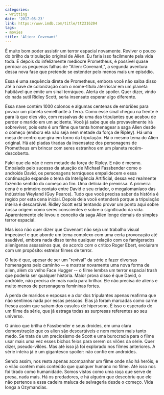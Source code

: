 ```yaml
---
categories:
- writting
date: '2017-05-23'
link: https://www.imdb.com/title/tt2316204
tags:
- movies
title: 'Alien: Covenant'
---
```


É muito bom poder assistir um terror espacial novamente. Reviver o pouco do brilho da tripulação original de Alien. Eu faria isso facilmente pela vida toda. E depois do infelizmente medíocre Prometheus, é possível quase perdoar as pequenas falhas de "Alien: Covenant,", a segunda aventura dessa nova fase que pretende se estender pelo menos mais um episódio.

Essa é uma sequência direta de Prometheus, embora você não saiba disso até a nave de colonização com o nome-título aterrissar em um planeta habitável que emite um sinal terráqueo. Alerta de spoiler. Quer dizer, vindo do nada sutil Ridley Scott, seria insensato esperar algo diferente.

Essa nave contém 1000 colonos e algumas centenas de embriões para povoar um planeta semelhante à Terra. Como esse sinal chegou na frente é para lá que eles vão, com ressalvas de uma das tripulantes que acabou de perder o marido em um acidente. Você já sabe que ela provavelmente irá sobreviver, pois este é um filme que tenta homenagear a saga Alien desde o começo (embora ela não seja nem metade da força de Ripley). Há uma mesa de centro que gira em torno da tripulação. Há o mesmo tema do Alien original. Há até piadas tiradas da insensatez dos personagens de Prometheus em brincar com seres estranhos em um planeta recém-descoberto.

Falei que ela não é nem metade da força de Ripley. E não é mesmo. Embalado pelo sucesso da atuação de Michael Fassbender como o androide David, os personagens terráqueos empalidecem e essa continuação expande o tema da Inteligência Artificial, dessa vez realmente fazendo sentido do começo ao fim. Uma delícia de premissa. A primeira cena é o primeiro contato entre David e seu criador, o megalomaníaco das Indústrias Weyland (Guy Pearce). Tudo que você precisa saber da história é regido por esta cena inicial. Depois dela você entenderá porque a tripulação inteira é descartável. Ridley Scott está tentando provar um ponto aqui sobre nossa origem como seres conscientes e sobre o significado da vida. Aparentemente ele levou o conceito da saga Alien longe demais do simples terror espacial.

Mas isso não quer dizer que Covenant não seja um trabalho visual impecável e que aborde um tema complexo com uma certa provocação até saudável, embora nada disso tenha qualquer relação com os famigerados alienígenas assassinos que, de acordo com o crítico Roger Ebert, evoluíram com um propósito: estrelar filmes de terror.

O fato é que, apesar de ser um "revival" da série e fazer diversas homenagens pelo caminho -- e mostrar novamente uma nova forma de alien, além do velho Face Hugger -- o filme lembra um terror espacial trash que poderia ser qualquer história. Maior prova disso é que David, o andróide, não precisa de mais nada para brilhar. Ele não precisa de aliens e muito menos de personagens femininas fortes.

A perda de maridos e esposas e a dor dos tripulantes apenas reafirma que não sentimos nada por essas pessoas. Elas já foram marcadas como carne fresca assim que saíram dos casulos de hipersono. É isso o esperado de um filme da série, que já estraga todas as surpresas referentes ao seu universo.

O único que brilha é Fassbender e seus droides, em uma clara demonstração que os alien são descartáveis e nem metem mais tanto medo. Se trata de um preciosismo de Scott e uma burocracia para o filme usar mais uma vez esses bichos feios para serem os vilões da série. Quer dizer, pseudo-vilões. Mas até isso já foi explorado nos filmes anteriores. A série inteira já é um gigantesco spoiler: não confie em androides.

Sendo assim, nos resta apenas acompanhar um filme onde não há heróis, e o vilão contém mais conteúdo que qualquer humano no filme. Até isso nos foi tirado como humanidade. Somos vistos como uma raça que serve de presa, nada mais. Há os predadores, e há alguém que descobriu que ele não pertence a essa cadeira maluca de selvageria desde o começo. Vida longa a Ozymandias.

